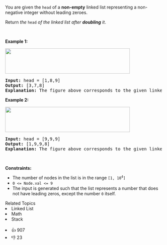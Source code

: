 <p>You are given the <code>head</code> of a <strong>non-empty</strong> linked list representing a non-negative integer without leading zeroes.</p>

<p>Return <em>the </em><code>head</code><em> of the linked list after <strong>doubling</strong> it</em>.</p>

<p>&nbsp;</p> 
<p><strong class="example">Example 1:</strong></p> 
<img alt="" src="https://assets.leetcode.com/uploads/2023/05/28/example.png" style="width: 401px; height: 81px;" /> 
<pre>
<strong>Input:</strong> head = [1,8,9]
<strong>Output:</strong> [3,7,8]
<strong>Explanation:</strong> The figure above corresponds to the given linked list which represents the number 189. Hence, the returned linked list represents the number 189 * 2 = 378.
</pre>

<p><strong class="example">Example 2:</strong></p> 
<img alt="" src="https://assets.leetcode.com/uploads/2023/05/28/example2.png" style="width: 401px; height: 81px;" /> 
<pre>
<strong>Input:</strong> head = [9,9,9]
<strong>Output:</strong> [1,9,9,8]
<strong>Explanation:</strong> The figure above corresponds to the given linked list which represents the number 999. Hence, the returned linked list reprersents the number 999 * 2 = 1998. 
</pre>

<p>&nbsp;</p> 
<p><strong>Constraints:</strong></p>

<ul> 
 <li>The number of nodes in the list is in the range <code>[1, 10<sup>4</sup>]</code></li> 
 <li><font face="monospace"><code>0 &lt;= Node.val &lt;= 9</code></font></li> 
 <li>The input is generated such that the list represents a number that does not have leading zeros, except the number <code>0</code> itself.</li> 
</ul>

<div><div>Related Topics</div><div><li>Linked List</li><li>Math</li><li>Stack</li></div></div><br><div><li>👍 907</li><li>👎 23</li></div>